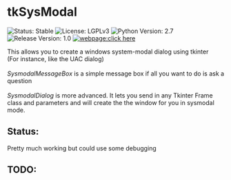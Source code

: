 # tkSysModal
![Status: Stable](https://img.shields.io/badge/status-stable-green.svg?style=plastic)
![License: LGPLv3](https://img.shields.io/badge/license-LGPLv3-blue.svg?style=plastic)
![Python Version: 2.7](https://img.shields.io/badge/Python%20Version-2.7-blue.svg?style=plastic)
![Release Version: 1.0](https://img.shields.io/badge/Release%20Version-1.0-green.svg?style=plastic)
[![webpage:click here](https://img.shields.io/badge/webpage-click%20here-blue.svg?style=plastic)](https://TheHeadlessSourceMan.wordpress.com)



This allows you to create a windows system-modal dialog using
tkinter\
(For instance, like the UAC dialog)\
\
_SysmodalMessageBox_ is a simple message box if all you want to do is ask
a question\
\
_SysmodalDialog_ is more advanced. It lets you send in any Tkinter Frame
class and parameters and will create the the window for you in sysmodal
mode.

Status:
-------

Pretty much working but could use some debugging

TODO:
-----
